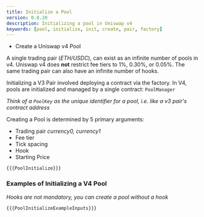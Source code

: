 ```yaml
---
title: Initialize a Pool
version: 0.8.20
description: Initializing a pool in Uniswap v4
keywords: [pool, initialize, init, create, pair, factory]
---
```


* Create a Uniswap v4 Pool

A single trading pair (*ETH/USDC*), can exist as an infinite number of pools in v4. Uniswap v4 does **not** restrict fee tiers to 1%, 0.30%, or 0.05%. The same trading pair can also have an infinite number of hooks.

Initializing a V3 Pair involved deploying a contract via the factory. In V4, pools are initialized and managed by a single contract: `PoolManager`

*Think of a `PoolKey` as the unique identifier for a pool, i.e. like a v3 pair's contract address*

Creating a Pool is determined by 5 primary arguments:

* Trading pair *currency0, currency1*
* Fee tier
* Tick spacing
* Hook
* Starting Price

```solidity
{{{PoolInitialize}}}
```

### Examples of Initializing a V4 Pool

*Hooks are not mandatory, you can create a pool without a hook*

```solidity
{{{PoolInitializeExampleInputs}}}
```
